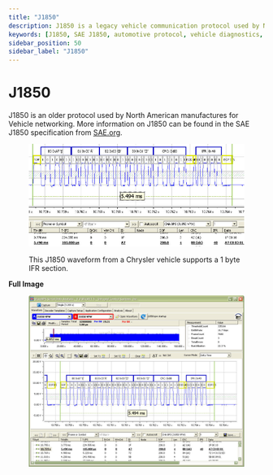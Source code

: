 ```yaml
---
title: "J1850"
description: J1850 is a legacy vehicle communication protocol used by North American manufacturers for ECU networking and diagnostics. Defined in SAE J1850 specification.
keywords: [J1850, SAE J1850, automotive protocol, vehicle diagnostics, ECU communication, VPW, PWM, Chrysler J1850, legacy automotive bus, SAE standards]
sidebar_position: 50
sidebar_label: "J1850"
---
```


# J1850

J1850 is an older protocol used by North American manufactures for Vehicle networking. More information on J1850 can be found in the SAE J1850 specification from [SAE.org](http://www.sae.org).

<div class="text--center custom-img">

<figure>

![image-2](../assets/image-2.png "image-2")
<figcaption>This J1850 waveform from a Chrysler vehicle supports a 1 byte IFR section.</figcaption>
</figure>
</div>

**Full Image**

<div class="text--center custom-img">

<figure>

![image-49](../assets/image-49.png "image-49")
<figcaption></figcaption>
</figure>
</div>